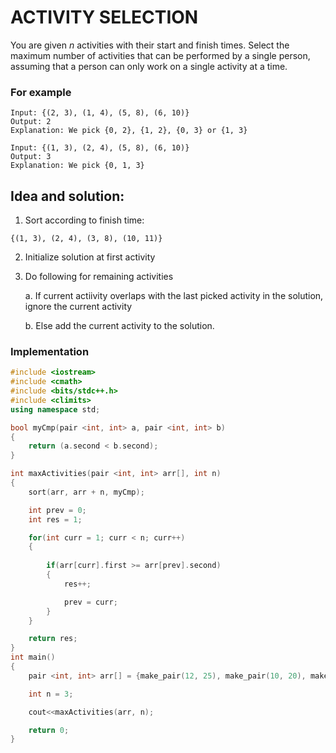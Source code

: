 # **ACTIVITY SELECTION**

You are given $n$ activities with their start and finish times. Select the maximum number of activities that can be performed by a single person, assuming that a person can only work on a single activity at a time. 

### For example
```
Input: {(2, 3), (1, 4), (5, 8), (6, 10)}
Output: 2
Explanation: We pick {0, 2}, {1, 2}, {0, 3} or {1, 3}
```

```
Input: {(1, 3), (2, 4), (5, 8), (6, 10)}
Output: 3
Explanation: We pick {0, 1, 3}
```

## Idea and solution: 

1. Sort according to finish time:
```
{(1, 3), (2, 4), (3, 8), (10, 11)}
```

2. Initialize solution at first activity

3. Do following for remaining activities

    a. If current actiivity overlaps with the last picked activity in the solution, ignore the current activity

    b. Else add the current activity to the solution.   

### **Implementation**

```cpp
#include <iostream>
#include <cmath>
#include <bits/stdc++.h> 
#include <climits>
using namespace std;

bool myCmp(pair <int, int> a, pair <int, int> b)
{
	return (a.second < b.second);
}

int maxActivities(pair <int, int> arr[], int n)
{
	sort(arr, arr + n, myCmp);

	int prev = 0;
	int res = 1;

	for(int curr = 1; curr < n; curr++)
	{
	 
		if(arr[curr].first >= arr[prev].second)
		{
			res++;

			prev = curr;
		}
	}

	return res;
}
int main()
{
	pair <int, int> arr[] = {make_pair(12, 25), make_pair(10, 20), make_pair(20, 30)};

	int n = 3;

	cout<<maxActivities(arr, n); 

	return 0;
}
```